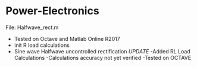 # Power-Electronics
File: Halfwave_rect.m
  - Tested on Octave and Matlab Online R2017
  - init R load calculations
  - Sine wave Halfwave uncontrolled rectification
*UPDATE*
  -Added RL Load Calculations
  -Calculations accuracy not yet verified
  -Tested on OCTAVE
